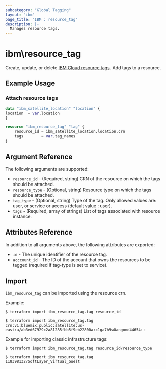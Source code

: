 ```yaml
---
subcategory: "Global Tagging"
layout: "ibm"
page_title: "IBM : resource_tag"
description: |-
  Manages resource tags.
---
```


# ibm\resource_tag

Create, update, or delete [IBM Cloud resource tags](https://cloud.ibm.com/apidocs/tagging).
Add tags to a resource.


## Example Usage

###  Attach resource tags

```terraform
data "ibm_satellite_location" "location" {
location  = var.location
}

resource "ibm_resource_tag" "tag" {
	resource_id = ibm_satellite_location.location.crn
	tags        = var.tag_names
}

```

## Argument Reference

The following arguments are supported:

* `resource_id` - (Required, string) CRN of the resource on which the tags should be attached.
* `resource_type` - (Optional, string) Resource type on which the tags should be attached.
* `tag_type` - (Optional, string) Type of the tag. Only allowed values are: user, or service or access (default value : user).
* `tags` - (Required, array of strings) List of tags associated with resource instance.

## Attributes Reference

In addition to all arguments above, the following attributes are exported:

* `id` - The unique identifier of the resource tag.
* `acccount_id` - The ID of the account that owns the resources to be tagged (required if tag-type is set to service).


## Import

`ibm_resource_tag` can be imported using the resource crn.

Example:

```
$ terraform import ibm_resource_tag.tag resource_id

$ terraform import ibm_resource_tag.tag  crn:v1:bluemix:public:satellite:us-east:a/ab3ed67929c2a81285fbb5f9eb22800a:c1ga7h9w0angomd44654::

```

Example for importing classic infrastructure tags:

```
$ terraform import ibm_resource_tag.tag resource_id/resource_type

$ terraform import ibm_resource_tag.tag  118398132/SoftLayer_Virtual_Guest

```
